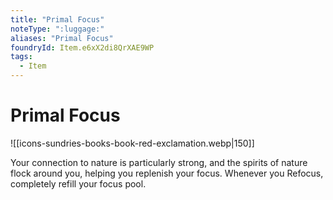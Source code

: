 ```yaml
---
title: "Primal Focus"
noteType: ":luggage:"
aliases: "Primal Focus"
foundryId: Item.e6xX2di8QrXAE9WP
tags:
  - Item
---
```


# Primal Focus
![[icons-sundries-books-book-red-exclamation.webp|150]]

Your connection to nature is particularly strong, and the spirits of nature flock around you, helping you replenish your focus. Whenever you Refocus, completely refill your focus pool.
